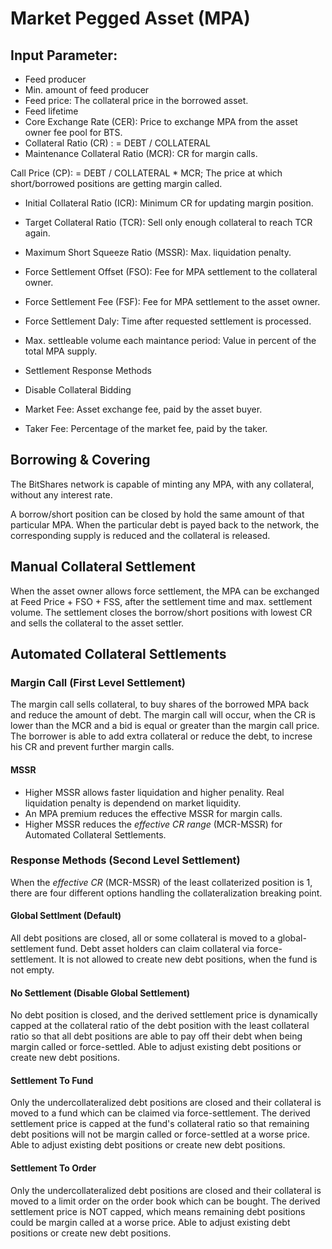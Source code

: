 # Market Pegged Asset (MPA)

## Input Parameter:
- Feed producer
- Min. amount of feed producer
- Feed price: The collateral price in the borrowed asset.
- Feed lifetime
- Core Exchange Rate (CER): Price to exchange MPA from the asset owner fee pool for BTS.
- Collateral Ratio (CR) : = DEBT / COLLATERAL
- Maintenance Collateral Ratio (MCR): CR for margin calls.

Call Price (CP): = DEBT / COLLATERAL * MCR; The price at which short/borrowed positions are getting margin called.

- Initial Collateral Ratio (ICR): Minimum CR for updating margin position. 
- Target Collateral Ratio (TCR): Sell only enough collateral to reach TCR again.
- Maximum Short Squeeze Ratio (MSSR): Max. liquidation penalty.

- Force Settlement Offset (FSO): Fee for MPA settlement to the collateral owner.
- Force Settlement Fee (FSF): Fee for MPA settlement to the asset owner.
- Force Settlement Daly: Time after requested settlement is processed.
- Max. settleable volume each maintance period: Value in percent of the total MPA supply.

- Settlement Response Methods
- Disable Collateral Bidding 

- Market Fee: Asset exchange fee, paid by the asset buyer.
- Taker Fee: Percentage of the market fee, paid by the taker.

## Borrowing & Covering
The BitShares network is capable of minting any MPA, with any collateral, without any interest rate.

A borrow/short position can be closed by hold the same amount of that particular MPA. When the particular debt is payed back to the network, the corresponding supply is reduced and the collateral is released.

## Manual Collateral Settlement
When the asset owner allows force settlement, the MPA can be exchanged at Feed Price + FSO + FSS, after the settlement time and max. settlement volume. The settlement closes the borrow/short positions with lowest CR and sells the collateral to the asset settler.

## Automated Collateral Settlements

### Margin Call (First Level Settlement)
The margin call sells collateral, to buy shares of the borrowed MPA back and reduce the amount of debt. 
The margin call will occur, when the CR is lower than the MCR and a bid is equal or greater than the margin call price.
The borrower is able to add extra collateral or reduce the debt, to increse his CR and prevent further margin calls. 

#### MSSR
- Higher MSSR allows faster liquidation and higher penality. Real liquidation penalty is dependend on market liquidity. 
- An MPA premium reduces the effective MSSR for margin calls.
- Higher MSSR reduces the *effective CR range* (MCR-MSSR) for Automated Collateral Settlements. 

### Response Methods (Second Level Settlement)
When the *effective CR* (MCR-MSSR) of the least collaterized position is 1, there are four different options handling the collateralization breaking point.

#### Global Settlment (Default)
All debt positions are closed, all or some collateral is moved to a global-settlement fund. Debt asset holders can claim collateral via force-settlement. It is not allowed to create new debt positions, when the fund is not empty.

#### No Settlement (Disable Global Settlement)
No debt position is closed, and the derived settlement price is dynamically capped at the collateral ratio of the debt position with the least collateral ratio so that all debt positions are able to pay off their debt when being margin called or force-settled. Able to adjust existing debt positions or create new debt positions.

#### Settlement To Fund
Only the undercollateralized debt positions are closed and their collateral is moved to a fund which can be claimed via force-settlement. The derived settlement price is capped at the fund's collateral ratio so that remaining debt positions will not be margin called or force-settled at a worse price.  Able to adjust existing debt positions or create new debt positions.

#### Settlement To Order
Only the undercollateralized debt positions are closed and their collateral is moved to a limit order on the order book which can be bought. The derived settlement price is NOT capped, which means remaining debt positions could be margin called at a worse price. Able to adjust existing debt positions or create new debt positions.
